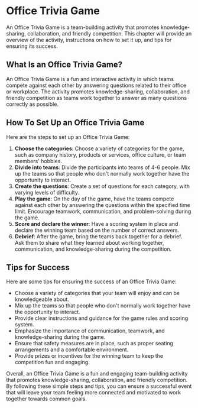 Office Trivia Game
=====================================================

An Office Trivia Game is a team-building activity that promotes knowledge-sharing, collaboration, and friendly competition. This chapter will provide an overview of the activity, instructions on how to set it up, and tips for ensuring its success.

What Is an Office Trivia Game?
------------------------------

An Office Trivia Game is a fun and interactive activity in which teams compete against each other by answering questions related to their office or workplace. The activity promotes knowledge-sharing, collaboration, and friendly competition as teams work together to answer as many questions correctly as possible.

How To Set Up an Office Trivia Game
-----------------------------------

Here are the steps to set up an Office Trivia Game:

1. **Choose the categories**: Choose a variety of categories for the game, such as company history, products or services, office culture, or team members' hobbies.
2. **Divide into teams**: Divide the participants into teams of 4-6 people. Mix up the teams so that people who don't normally work together have the opportunity to interact.
3. **Create the questions**: Create a set of questions for each category, with varying levels of difficulty.
4. **Play the game**: On the day of the game, have the teams compete against each other by answering the questions within the specified time limit. Encourage teamwork, communication, and problem-solving during the game.
5. **Score and declare the winner**: Have a scoring system in place and declare the winning team based on the number of correct answers.
6. **Debrief**: After the game, bring the teams back together for a debrief. Ask them to share what they learned about working together, communication, and knowledge-sharing during the competition.

Tips for Success
----------------

Here are some tips for ensuring the success of an Office Trivia Game:

* Choose a variety of categories that your team will enjoy and can be knowledgeable about.
* Mix up the teams so that people who don't normally work together have the opportunity to interact.
* Provide clear instructions and guidance for the game rules and scoring system.
* Emphasize the importance of communication, teamwork, and knowledge-sharing during the game.
* Ensure that safety measures are in place, such as proper seating arrangements and a comfortable environment.
* Provide prizes or incentives for the winning team to keep the competition fun and engaging.

Overall, an Office Trivia Game is a fun and engaging team-building activity that promotes knowledge-sharing, collaboration, and friendly competition. By following these simple steps and tips, you can ensure a successful event that will leave your team feeling more connected and motivated to work together towards common goals.
